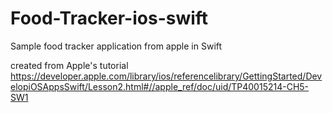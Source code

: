 # Food-Tracker-ios-swift
Sample food tracker application from apple in Swift


created from Apple's tutorial
https://developer.apple.com/library/ios/referencelibrary/GettingStarted/DevelopiOSAppsSwift/Lesson2.html#//apple_ref/doc/uid/TP40015214-CH5-SW1
